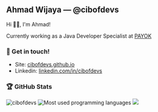 ## Ahmad Wijaya — @cibofdevs

Hi 👋🏻, I'm Ahmad!

Currently working as a Java Developer Specialist at [PAYOK](https://payok.com)
  
### 💬 Get in touch!
- Site: [cibofdevs.github.io](https://cibofdevs.github.io)
- Linkedin: [linkedin.com/in/cibofdevs](https://www.linkedin.com/in/cibofdevs)

### 🏆 GitHub Stats
<img src="https://komarev.com/ghpvc/?username=cibofdevs" alt="cibofdevs" />
<img src="https://github-readme-stats.vercel.app/api/top-langs/?username=cibofdevs&theme=dracula&show_icons=true&hide_border=true&layout=compact" alt="Most used programming languages" />
<img src="https://github-profile-summary-cards.vercel.app/api/cards/profile-details?username=cibofdevs&theme=dracula" />

